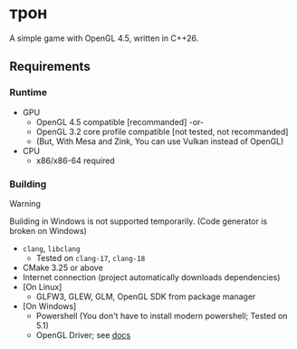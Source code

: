 # трон

A simple game with OpenGL 4.5, written in C++26.

## Requirements

### Runtime

- GPU
  - OpenGL 4.5 compatible \[recommanded\] -or-
  - OpenGL 3.2 core profile compatible \[not tested, not recommanded\]
  - (But, With Mesa and Zink, You can use Vulkan instead of OpenGL)
- CPU
  - x86/x86-64 required

### Building

> [!WARNING]
> Building in Windows is not supported temporarily.
> (Code generator is broken on Windows)

- `clang`, `libclang`
  - Tested on `clang-17`, `clang-18`
- CMake 3.25 or above
- Internet connection (project automatically downloads dependencies)
- \[On Linux\]
  - GLFW3, GLEW, GLM, OpenGL SDK from package manager
- \[On Windows\]
  - Powershell (You don't have to install modern powershell; Tested on 5.1)
  - OpenGL Driver; see [docs](https://www.khronos.org/opengl/wiki/Getting_Started#Windows)

